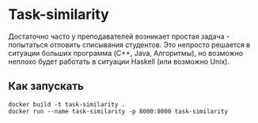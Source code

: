 # Task-similarity

Достаточно часто у преподавателей возникает простая задача - попытаться отловить списывания студентов. Это непросто решается в ситуации больших программа (C++, Java, Алгоритмы), но возможно неплохо будет работать в ситуации Haskell (или возможно Unix). 

## Как запускать
```
docker build -t task-similarity .
docker run --name task-similarity -p 8000:8000 task-similarity
```